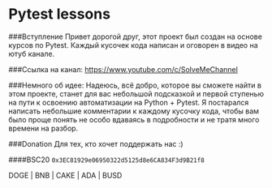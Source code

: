 # Pytest lessons


###Вступление
Привет дорогой друг, этот проект был создан на основе курсов по Pytest. 
Каждый кусочек кода написан и оговорен в видео на ютуб канале.

###Ссылка на канал:
https://www.youtube.com/c/SolveMeChannel

###Немного об идее:
Надеюсь, всё добро, которое вы сможете найти в этом проекте, станет для вас
небольшой подсказкой и первой ступенью на пути к освоению автоматизации на Python + Pytest.
Я постарался написать небольшие комментарии к каждому кусочку кода, чтобы вам было проще понять 
не особо вдаваясь в подробности и не тратя много времени на разбор.

###Donation
Для тех, кто хочет поддержать нас :) 

####BSC20
``0x3EC81929e06950322d5125d8e6CA834F3d9B21f8``

DOGE | BNB | CAKE | ADA | BUSD